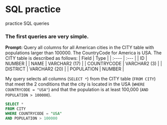 # SQL practice
practice SQL queries

### The first queries are very simple.
**Prompt:** Query all columns for all American cities in the CITY table with populations larger than 100000. The CountryCode for America is USA. The CITY table is described as follows:
| Field | Type |
| :---- | :--- |
| ID | NUMBER |
| NAME | VARCHAR2 (17) |
| COUNTRYCODE | VARCHAR2 (3) |
| DISTRICT | VARCHAR2 (20) |
| POPULATION | NUMBER |

My query selects all columns (`SELECT *`) from the CITY table (`FROM CITY`) that meet the 2 conditions that the city is located in the USA (`WHERE COUNTRYCODE = "USA"`) and that the population is at least 100,000 (`AND POPULATION > 100000`).
```sql
SELECT *
FROM CITY
WHERE COUNTRYCODE = "USA"
AND POPULATION > 100000
```
